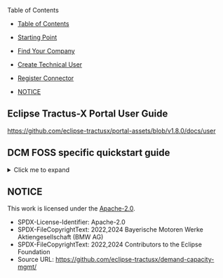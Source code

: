 

Table of Contents
  - [Table of Contents](#table-of-contents)
  - [Starting Point](#starting-point)
  - [Find Your Company](#find-your-company)
  - [Create Technical User](#create-technical-user)
  - [Register Connector](#register-connector)
    
  - [NOTICE](#notice)

## Eclipse Tractus-X Portal User Guide
https://github.com/eclipse-tractusx/portal-assets/blob/v1.8.0/docs/user

## DCM FOSS specific quickstart guide

<details>
  <summary>Click me to expand</summary>

## Starting Point

Before anything else, your company needs to registered on the Catena Portal, for that you can create an issues here: https://github.com/eclipse-tractusx/portal-frontend-registration

## Find Your Company

When you go to the Portal website that is relevant to you, (e.g. https://portal.cofinity-x.com/) you will find a screen similar to this:

![Portal Page](media/portal.png)

Then you can search for your company, using the search bar, in this case we will search for the company DCM, and this is what we are going to see:

![Portal Search Page](media/portal-search-company.png)

Now, if you click on your company, you will be redirected to the login page, where you can submit your credentials, given when you registered on the portal.

![Portal Login page](media/portal-login.png)

After the login, you will go to the Portal main page.

![Portal Main Page](media/portal-main-page.png)

## Create Technical User

To create a new Technical User for the EDC, click on the blue icon, on the right top side of your screen, and then select `User Management`.

![Portal Details ](media/portal-details.png)

You will then be redirected to the following page:

![Portal User Management Page](media/portal-user-management.png)

Click on `Technical User Management` and you will go to the following page:

![Portal Technical User Page](media/technical-user.png)

Select `Create Technical User`, and this window will appear:

![Portal Create Technical User Window](media/create-user.png)

Fill the forms with a `Name`, a `Description` and select `Identity Wallet Management`. 
Finally scroll down and select `confirm`.

And your user is now created.


## Register Connector

To register a new connector for the EDC, click on the blue icon, on the right top side of your screen, and then select `Technical Integration`.

![Portal Details ](media/portal-details.png)


You will be redirected to his page:

![Portal Connector](media/portal-connector.png)

On this page you can see every connector that you have previous registered and register a new one.
If we click on `Register Connector` the following window will open.

![Portal Register Connector First Window](media/portal-register-connector.png)

You will select `Connect company connector` and then `Next`.

After that, a new form will appear:

![Portal Register Connector Second Window](media/register-connector.png)

Fill the forms with a `COnnector Name`, a `Connector URL/EndPoint` (Must be https) and a `Two Digit country code` (Must be in capital letters).
Finally select `confirm`.

And your connector is now registered.

</details>

## NOTICE

This work is licensed under the [Apache-2.0](https://www.apache.org/licenses/LICENSE-2.0).

- SPDX-License-Identifier: Apache-2.0
- SPDX-FileCopyrightText: 2022,2024 Bayerische Motoren Werke Aktiengesellschaft (BMW AG)
- SPDX-FileCopyrightText: 2022,2024 Contributors to the Eclipse Foundation
- Source URL: https://github.com/eclipse-tractusx/demand-capacity-mgmt/
